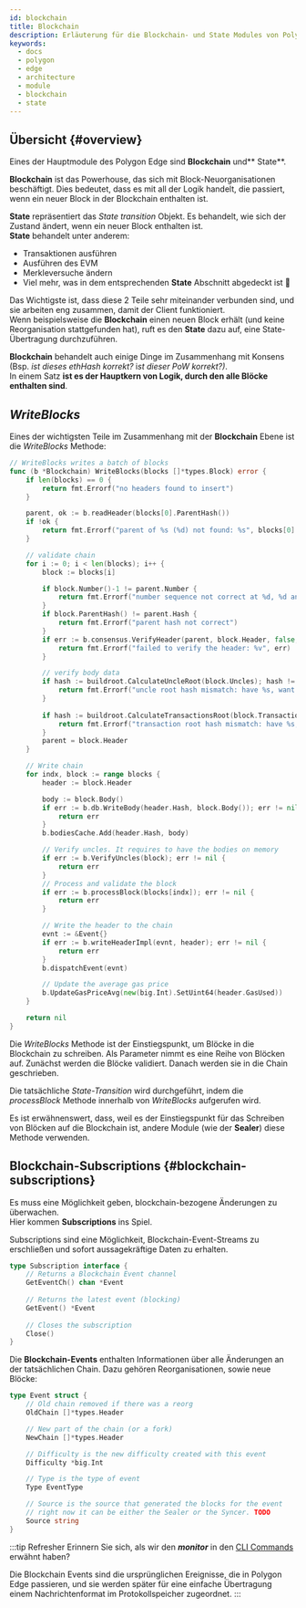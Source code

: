 ```yaml
---
id: blockchain
title: Blockchain
description: Erläuterung für die Blockchain- und State Modules von Polygon Edge.
keywords:
  - docs
  - polygon
  - edge
  - architecture
  - module
  - blockchain
  - state
---
```


## Übersicht {#overview}

Eines der Hauptmodule des Polygon Edge sind **Blockchain** und** State**.<br />

**Blockchain** ist das Powerhouse, das sich mit Block-Neuorganisationen beschäftigt. Dies bedeutet, dass es mit all der Logik handelt, die passiert, wenn ein neuer Block in der Blockchain enthalten ist.

**State** repräsentiert das *State transition* Objekt. Es behandelt, wie sich der Zustand ändert, wenn ein neuer Block enthalten ist.<br /> **State** behandelt unter anderem:
* Transaktionen ausführen
* Ausführen des EVM
* Merkleversuche ändern
* Viel mehr, was in dem entsprechenden **State** Abschnitt abgedeckt ist 🙂

Das Wichtigste ist, dass diese 2 Teile sehr miteinander verbunden sind, und sie arbeiten eng zusammen, damit der Client funktioniert.<br /> Wenn beispielsweise die **Blockchain** einen neuen Block erhält (und keine Reorganisation stattgefunden hat), ruft es den **State** dazu auf, eine State-Übertragung durchzuführen.

**Blockchain** behandelt auch einige Dinge im Zusammenhang mit Konsens (Bsp. *ist dieses ethHash korrekt?* i*st dieser PoW korrekt?)*.<br /> In einem Satz **ist es der Hauptkern von Logik, durch den alle Blöcke enthalten sind**.

## *WriteBlocks*

Eines der wichtigsten Teile im Zusammenhang mit der **Blockchain** Ebene ist die *WriteBlocks* Methode:

````go title="blockchain/blockchain.go"
// WriteBlocks writes a batch of blocks
func (b *Blockchain) WriteBlocks(blocks []*types.Block) error {
	if len(blocks) == 0 {
		return fmt.Errorf("no headers found to insert")
	}

	parent, ok := b.readHeader(blocks[0].ParentHash())
	if !ok {
		return fmt.Errorf("parent of %s (%d) not found: %s", blocks[0].Hash().String(), blocks[0].Number(), blocks[0].ParentHash())
	}

	// validate chain
	for i := 0; i < len(blocks); i++ {
		block := blocks[i]

		if block.Number()-1 != parent.Number {
			return fmt.Errorf("number sequence not correct at %d, %d and %d", i, block.Number(), parent.Number)
		}
		if block.ParentHash() != parent.Hash {
			return fmt.Errorf("parent hash not correct")
		}
		if err := b.consensus.VerifyHeader(parent, block.Header, false, true); err != nil {
			return fmt.Errorf("failed to verify the header: %v", err)
		}

		// verify body data
		if hash := buildroot.CalculateUncleRoot(block.Uncles); hash != block.Header.Sha3Uncles {
			return fmt.Errorf("uncle root hash mismatch: have %s, want %s", hash, block.Header.Sha3Uncles)
		}
		
		if hash := buildroot.CalculateTransactionsRoot(block.Transactions); hash != block.Header.TxRoot {
			return fmt.Errorf("transaction root hash mismatch: have %s, want %s", hash, block.Header.TxRoot)
		}
		parent = block.Header
	}

	// Write chain
	for indx, block := range blocks {
		header := block.Header

		body := block.Body()
		if err := b.db.WriteBody(header.Hash, block.Body()); err != nil {
			return err
		}
		b.bodiesCache.Add(header.Hash, body)

		// Verify uncles. It requires to have the bodies on memory
		if err := b.VerifyUncles(block); err != nil {
			return err
		}
		// Process and validate the block
		if err := b.processBlock(blocks[indx]); err != nil {
			return err
		}

		// Write the header to the chain
		evnt := &Event{}
		if err := b.writeHeaderImpl(evnt, header); err != nil {
			return err
		}
		b.dispatchEvent(evnt)

		// Update the average gas price
		b.UpdateGasPriceAvg(new(big.Int).SetUint64(header.GasUsed))
	}

	return nil
}
````
Die *WriteBlocks* Methode ist der Einstiegspunkt, um Blöcke in die Blockchain zu schreiben. Als Parameter nimmt es eine Reihe von Blöcken<br /> auf. Zunächst werden die Blöcke validiert. Danach werden sie in die Chain geschrieben.

Die tatsächliche *State-Transition* wird durchgeführt, indem die *processBlock* Methode innerhalb von *WriteBlocks* aufgerufen wird.

Es ist erwähnenswert, dass, weil es der Einstiegspunkt für das Schreiben von Blöcken auf die Blockchain ist, andere Module (wie der **Sealer**) diese Methode verwenden.

## Blockchain-Subscriptions {#blockchain-subscriptions}

Es muss eine Möglichkeit geben, blockchain-bezogene Änderungen zu überwachen.<br /> Hier kommen **Subscriptions** ins Spiel.

Subscriptions sind eine Möglichkeit, Blockchain-Event-Streams zu erschließen und sofort aussagekräftige Daten zu erhalten.

````go title="blockchain/subscription.go"
type Subscription interface {
    // Returns a Blockchain Event channel
	GetEventCh() chan *Event
	
	// Returns the latest event (blocking)
	GetEvent() *Event
	
	// Closes the subscription
	Close()
}
````

Die **Blockchain-Events** enthalten Informationen über alle Änderungen an der tatsächlichen Chain. Dazu gehören Reorganisationen, sowie neue Blöcke:

````go title="blockchain/subscription.go"
type Event struct {
	// Old chain removed if there was a reorg
	OldChain []*types.Header

	// New part of the chain (or a fork)
	NewChain []*types.Header

	// Difficulty is the new difficulty created with this event
	Difficulty *big.Int

	// Type is the type of event
	Type EventType

	// Source is the source that generated the blocks for the event
	// right now it can be either the Sealer or the Syncer. TODO
	Source string
}
````

:::tip Refresher
Erinnern Sie sich, als wir den ***monitor*** in den [CLI Commands](/docs/edge/get-started/cli-commands) erwähnt haben?

Die Blockchain Events sind die ursprünglichen Ereignisse, die in Polygon Edge passieren, und sie werden später für eine einfache Übertragung einem Nachrichtenformat im Protokollspeicher zugeordnet.
:::